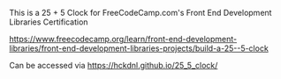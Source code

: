 This is a 25 + 5 Clock for FreeCodeCamp.com's Front End Development Libraries Certification

https://www.freecodecamp.org/learn/front-end-development-libraries/front-end-development-libraries-projects/build-a-25--5-clock

Can be accessed via https://hckdnl.github.io/25_5_clock/